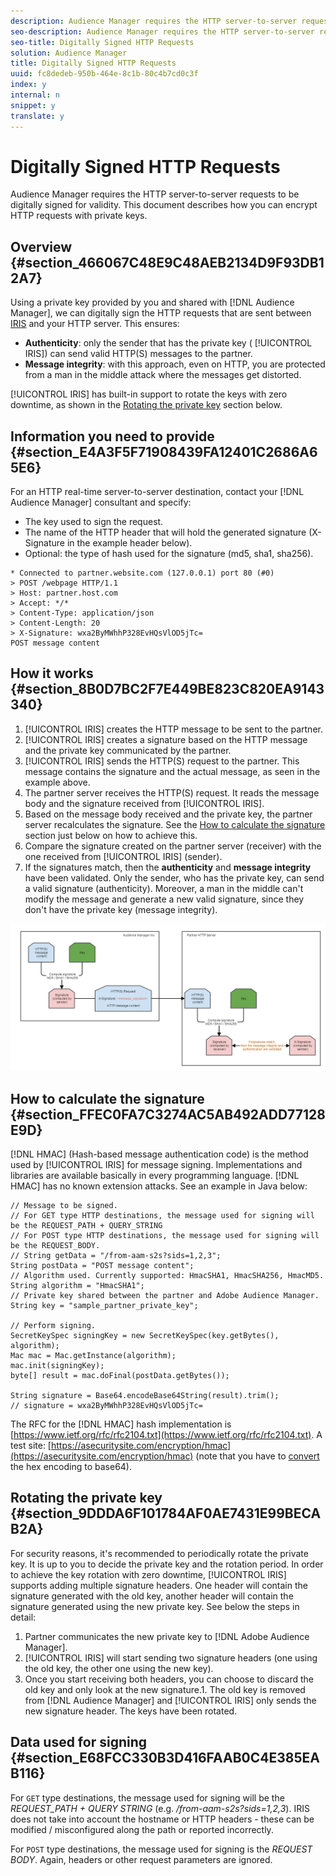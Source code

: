 ```yaml
---
description: Audience Manager requires the HTTP server-to-server requests to be digitally signed for validity. This document describes how you can encrypt HTTP requests with private keys.
seo-description: Audience Manager requires the HTTP server-to-server requests to be digitally signed for validity. This document describes how you can encrypt HTTP requests with private keys.
seo-title: Digitally Signed HTTP Requests
solution: Audience Manager
title: Digitally Signed HTTP Requests
uuid: fc8dedeb-950b-464e-8c1b-80c4b7cd0c3f
index: y
internal: n
snippet: y
translate: y
---
```


# Digitally Signed HTTP Requests

Audience Manager requires the HTTP server-to-server requests to be digitally signed for validity. This document describes how you can encrypt HTTP requests with private keys.


## Overview {#section_466067C48E9C48AEB2134D9F93DB12A7}



Using a private key provided by you and shared with [!DNL Audience Manager], we can digitally sign the HTTP requests that are sent between [IRIS](../../../reference/system-components/components-data-action.md#section_1966DC17FD14419E943CEF04F13A005B) and your HTTP server. This ensures: 



* **Authenticity**: only the sender that has the private key ( [!UICONTROL IRIS]) can send valid HTTP(S) messages to the partner.
* **Message integrity**: with this approach, even on HTTP, you are protected from a man in the middle attack where the messages get distorted.





[!UICONTROL IRIS] has built-in support to rotate the keys with zero downtime, as shown in the [Rotating the private key](../../../c_integration/receiving-audience-data/real-time-outbound-transfers/digitally-signed-http-requests.md#section_9DDDA6F101784AF0AE7431E99BECAB2A) section below. 

## Information you need to provide {#section_E4A3F5F71908439FA12401C2686A65E6}



For an HTTP real-time server-to-server destination, contact your [!DNL Audience Manager] consultant and specify: 



* The key used to sign the request.
* The name of the HTTP header that will hold the generated signature (X-Signature in the example header below).
* Optional: the type of hash used for the signature (md5, sha1, sha256).





```
* Connected to partner.website.com (127.0.0.1) port 80 (#0) 
> POST /webpage HTTP/1.1 
> Host: partner.host.com 
> Accept: */* 
> Content-Type: application/json 
> Content-Length: 20 
> X-Signature: wxa2ByMWhhP328EvHQsVlOD5jTc= 
POST message content
```


## How it works {#section_8B0D7BC2F7E449BE823C820EA9143340}




1. [!UICONTROL IRIS] creates the HTTP message to be sent to the partner.
1. [!UICONTROL IRIS] creates a signature based on the HTTP message and the private key communicated by the partner.
1. [!UICONTROL IRIS] sends the HTTP(S) request to the partner. This message contains the signature and the actual message, as seen in the example above.
1. The partner server receives the HTTP(S) request. It reads the message body and the signature received from [!UICONTROL IRIS].
1. Based on the message body received and the private key, the partner server recalculates the signature. See the [How to calculate the signature](../../../c_integration/receiving-audience-data/real-time-outbound-transfers/digitally-signed-http-requests.md#section_FFEC0FA7C3274AC5AB492ADD77128E9D) section just below on how to achieve this.
1. Compare the signature created on the partner server (receiver) with the one received from [!UICONTROL IRIS] (sender).
1. If the signatures match, then the **authenticity** and **message integrity** have been validated. Only the sender, who has the private key, can send a valid signature (authenticity). Moreover, a man in the middle can't modify the message and generate a new valid signature, since they don't have the private key (message integrity).





![](assets/iris-digitally-sign-http-request.png) 

## How to calculate the signature {#section_FFEC0FA7C3274AC5AB492ADD77128E9D}



[!DNL HMAC] (Hash-based message authentication code) is the method used by [!UICONTROL IRIS] for message signing. Implementations and libraries are available basically in every programming language. [!DNL HMAC] has no known extension attacks. See an example in Java below: 


```
// Message to be signed. 
// For GET type HTTP destinations, the message used for signing will be the REQUEST_PATH + QUERY_STRING 
// For POST type HTTP destinations, the message used for signing will be the REQUEST_BODY. 
// String getData = "/from-aam-s2s?sids=1,2,3"; 
String postData = "POST message content"; 
// Algorithm used. Currently supported: HmacSHA1, HmacSHA256, HmacMD5. 
String algorithm = "HmacSHA1"; 
// Private key shared between the partner and Adobe Audience Manager. 
String key = "sample_partner_private_key"; 
  
// Perform signing. 
SecretKeySpec signingKey = new SecretKeySpec(key.getBytes(), algorithm); 
Mac mac = Mac.getInstance(algorithm); 
mac.init(signingKey); 
byte[] result = mac.doFinal(postData.getBytes()); 
  
String signature = Base64.encodeBase64String(result).trim(); 
// signature = wxa2ByMWhhP328EvHQsVlOD5jTc=
```



The RFC for the [!DNL HMAC] hash implementation is [https://www.ietf.org/rfc/rfc2104.txt](https://www.ietf.org/rfc/rfc2104.txt). A test site: [https://asecuritysite.com/encryption/hmac](https://asecuritysite.com/encryption/hmac) (note that you have to [convert](https://tomeko.net/online_tools/hex_to_base64.php?lang=en) the hex encoding to base64). 

## Rotating the private key {#section_9DDDA6F101784AF0AE7431E99BECAB2A}



For security reasons, it's recommended to periodically rotate the private key. It is up to you to decide the private key and the rotation period. In order to achieve the key rotation with zero downtime, [!UICONTROL IRIS] supports adding multiple signature headers. One header will contain the signature generated with the old key, another header will contain the signature generated using the new private key. See below the steps in detail: 



1. Partner communicates the new private key to [!DNL Adobe Audience Manager].
1. [!UICONTROL IRIS] will start sending two signature headers (one using the old key, the other one using the new key).
1. Once you start receiving both headers, you can choose to discard the old key and only look at the new signature.1. The old key is removed from [!DNL Audience Manager] and [!UICONTROL IRIS] only sends the new signature header. The keys have been rotated.




## Data used for signing {#section_E68FCC330B3D416FAAB0C4E385EAB116}



For `GET` type destinations, the message used for signing will be the *REQUEST_PATH + QUERY STRING* (e.g. */from-aam-s2s?sids=1,2,3*). IRIS does not take into account the hostname or HTTP headers - these can be modified / misconfigured along the path or reported incorrectly. 


For `POST` type destinations, the message used for signing is the *REQUEST BODY*. Again, headers or other request parameters are ignored. 
